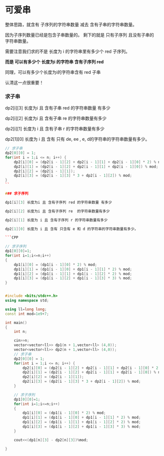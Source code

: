 
# 可爱串

整体思路，就含有 子序列的字符串数量 减去 含有子串的字符串数量。  

因为子序列数量已经是包含子串数量的。 剩下的就是 只有子序列 且没有子串的 字符串数量。


需要注意我们求的不是 长度为 i 的字符串里有多少个 red 子序列。 

**而是 可以有多少个 长度为i 的字符串 含有子序列 red** 

同理，可以有多少个长度为i的字符串含有 red 子串

认清这一点很重要！

### 求子串  

dp2[i][3] 长度为i  且 含有子串 red 的字符串数量 有多少

dp2[i][2] 长度为i 且 含有子串 re  的字符串数量有多少 

dp2[i][1] 长度为 i 且 含有子串 r 的字符串数量有多少 

dp2[1][0] 长度为 i 且 含有 只有 de,  ee , e, d的字符串的字符串数量有多少。

```CPP 
// 求子串
dp2[0][0] = 1;
for(int i = 1;i <= n; i++) {
    dp2[i][0] = (dp2[i - 1][2] + dp2[i - 1][1] + dp2[i - 1][0] * 2) % mod; // 含有 re 的可以把 r改成d， 含有r 的可以改成
    dp2[i][1] = (dp2[i - 1][2] + dp2[i - 1][1] + dp2[i - 1][0]) % mod;
    dp2[i][2] = (dp2[i - 1][1]);
    dp2[i][3] = (dp2[i - 1][3] * 3 + dp2[i - 1][2]) % mod;
}
``

### 求子序列 

dp1[i][3] 长度为i 且 含有子序列 red 的字符串数量 有多少 

dp2[i][2] 长度为i 且 含有子序列 re  的字符串数量有多少 

dp2[i][1] 长度为 i 且 含有子序列 r 的字符串数量有多少 

dp2[1][0] 长度为 i 且 含有 只含有 e 和 d 的字符串的字符串数量有多少。

```CPP 

// 求子序列
dp1[0][0]=1;
for(int i=1;i<=n;i++)
{
    dp1[i][0] = (dp1[i - 1][0] * 2) % mod;
    dp1[i][1] = (dp1[i - 1][0] + dp1[i - 1][1] * 2) % mod;
    dp1[i][2] = (dp1[i - 1][1] + dp1[i - 1][2] * 2) % mod;
    dp1[i][3] = (dp1[i - 1][2] + dp1[i - 1][3] * 3) % mod;
}
```



```CPP 

#include <bits/stdc++.h>
using namespace std;

using ll=long long;
const int mod=1e9+7;

int main()
{
    int n;

    cin>>n;
    vector<vector<ll>> dp1(n + 1,vector<ll> (4,0));
    vector<vector<ll>> dp2(n + 1,vector<ll> (4,0));
    // 求子串
    dp2[0][0] = 1;
    for(int i = 1;i <= n; i++) {
        dp2[i][0] = (dp2[i - 1][2] + dp2[i - 1][1] + dp2[i - 1][0] * 2) % mod;
        dp2[i][1] = (dp2[i - 1][2] + dp2[i - 1][1] + dp2[i - 1][0]) % mod;
        dp2[i][2] = (dp2[i - 1][1]);
        dp2[i][3] = (dp2[i - 1][3] * 3 + dp2[i - 1][2]) % mod;
    }

    // 求子序列
    dp1[0][0]=1;
    for(int i=1;i<=n;i++)
    {
        dp1[i][0] = (dp1[i - 1][0] * 2) % mod;
        dp1[i][1] = (dp1[i - 1][0] + dp1[i - 1][1] * 2) % mod;
        dp1[i][2] = (dp1[i - 1][1] + dp1[i - 1][2] * 2) % mod;
        dp1[i][3] = (dp1[i - 1][2] + dp1[i - 1][3] * 3) % mod;
    }

    cout<<(dp1[n][3] - dp2[n][3])%mod;

}

```
